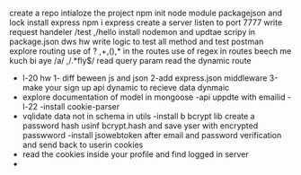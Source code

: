 create a  repo
intialoze the project npm init
node module packagejson and lock
install express npm i express
create a server
listen to port 7777
write request handeler /test ,/hello
install nodemon and updtae scripy  in package.json
dws 
hw
write logic to test all method and test  postman 
explore routing use of ? ,+,(),* in the routes
use of regex in routes beech me kuch bi aye  /a/ ,/.*fly$/
read query param 
read the dynamic route
- l-20 hw
1- diff beween js and json
2-add express.json middleware
3-make your sign up api dynamic to recieve data dynmaic
- explore documentation of model in mongoose
-api uppdte with emailid
-l-22
-install cookie-parser
 - vqlidate data not in schema in utils
 -install b bcrypt lib
 create a password hash usinf bcrypt.hash and save yser with encrypted passwword
 -install jsowebtoken after email and password verification and send back to userin cookies
  - read the cookies inside your profile and find logged in   server
  - 
